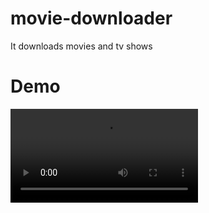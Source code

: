 # movie-downloader

It downloads movies and tv shows

# Demo

<video controls src="demo.mp4"></video>
